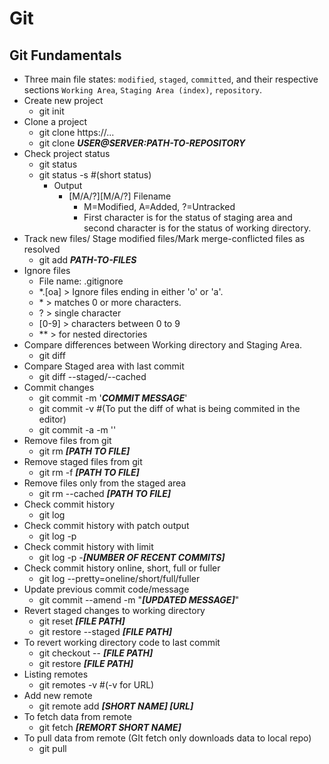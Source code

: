 # Git
## Git Fundamentals
- Three main file states: `modified`, `staged`, `committed`, and their respective sections `Working Area`, `Staging Area (index)`, `repository`.
- Create new project
  - git init
- Clone a project
  - git clone https://...
  - git clone ***USER@SERVER:PATH-TO-REPOSITORY***
- Check project status
  - git status
  - git status -s #(short status)
    - Output
      - [M/A/?][M/A/?] Filename
        - M=Modified, A=Added, ?=Untracked
        - First character is for the status of staging area and second character is for the status of working directory.
- Track new files/ Stage modified files/Mark merge-conflicted files as resolved
  - git add ***PATH-TO-FILES***
- Ignore files
  - File name: .gitignore
  - *.[oa] \> Ignore files ending in either 'o' or 'a'.
  - \* \> matches 0 or more characters.
  - ? \> single character
  - [0-9] \> characters between 0 to 9
  - ** \>  for nested directories
- Compare differences between Working directory and Staging Area.
  - git diff
- Compare Staged area with last commit
  - git diff --staged/--cached
- Commit changes
  - git commit -m '***COMMIT MESSAGE***'
  - git commit -v #(To put the diff of what is being commited in the editor)
  - git commit -a -m ''
- Remove  files from git
  - git rm ***[PATH TO FILE]***
- Remove staged files from git
  - git rm -f ***[PATH TO FILE]***
- Remove files only from the staged area
  - git rm --cached ***[PATH TO FILE]***
- Check commit history
  - git log
- Check commit history with patch output
  - git log -p
- Check commit history with limit
  - git log -p -***[NUMBER OF RECENT COMMITS]***
- Check commit history online, short, full or fuller
  - git log --pretty=oneline/short/full/fuller
- Update previous commit code/message
  - git commit --amend -m "***[UPDATED MESSAGE]***"
- Revert staged changes to working directory
  - git reset ***[FILE PATH]***
  - git restore --staged ***[FILE PATH]***
- To revert working directory code to last commit
  - git checkout -- ***[FILE PATH]***
  - git restore ***[FILE PATH]***
- Listing remotes
  - git remotes -v #(-v for URL)
- Add new remote
  - git remote add ***[SHORT NAME] [URL]***
- To fetch data from remote
  - git fetch ***[REMORT SHORT NAME]***
- To pull data from remote (GIt fetch only downloads data to local repo)
  - git pull 